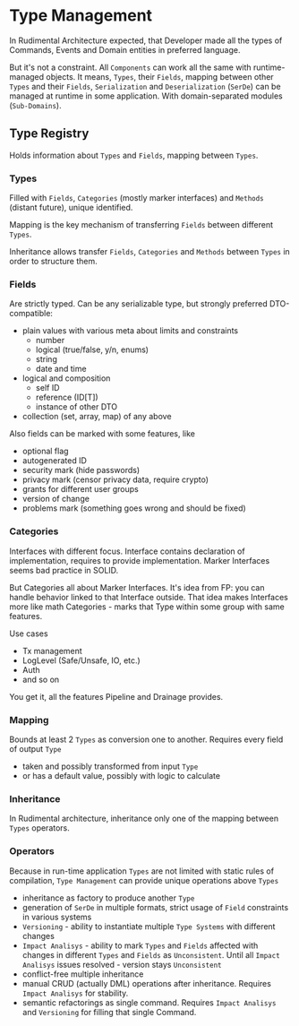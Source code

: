 # Type Management
In Rudimental Architecture expected, that Developer made all the types of Commands, Events and Domain entities in preferred language.

But it's not a constraint.
All `Components` can work all the same with runtime-managed objects.
It means, `Types`, their `Fields`, mapping between other `Types` and their `Fields`, `Serialization` and `Deserialization` (`SerDe`) can be managed at runtime in some application.
With domain-separated modules (`Sub-Domains`).

## Type Registry
Holds information about `Types` and `Fields`, mapping between `Types`.

### Types
Filled with `Fields`, `Categories` (mostly marker interfaces) and `Methods` (distant future), unique identified.

Mapping is the key mechanism of transferring `Fields` between different `Types`.

Inheritance allows transfer `Fields`, `Categories` and `Methods` between `Types` in order to structure them.

### Fields
Are strictly typed. Can be any serializable type, but strongly preferred DTO-compatible:
* plain values with various meta about limits and constraints
    * number
    * logical (true/false, y/n, enums)
    * string
    * date and time
* logical and composition
    * self ID
    * reference (ID[T])
    * instance of other DTO
* collection (set, array, map) of any above

Also fields can be marked with some features, like
* optional flag
* autogenerated ID
* security mark (hide passwords)
* privacy mark (censor privacy data, require crypto)
* grants for different user groups
* version of change
* problems mark (something goes wrong and should be fixed)

### Categories
Interfaces with different focus. Interface contains declaration of implementation, requires to provide implementation. Marker Interfaces seems bad practice in SOLID.

But Categories all about Marker Interfaces. It's idea from FP: you can handle behavior linked to that Interface outside. That idea makes Interfaces more like math Categories - marks that Type within some group with same features.

Use cases
* Tx management
* LogLevel (Safe/Unsafe, IO, etc.)
* Auth
* and so on

You get it, all the features Pipeline and Drainage provides.

### Mapping
Bounds at least 2 `Types` as conversion one to another.
Requires every field of output `Type`
* taken and possibly transformed from input `Type`
* or has a default value, possibly with logic to calculate

### Inheritance
In Rudimental architecture, inheritance only one of the mapping between `Types` operators.

### Operators
Because in run-time application `Types` are not limited with static rules of compilation, `Type Management` can provide unique operations above `Types`
* inheritance as factory to produce another `Type`
* generation of `SerDe` in multiple formats, strict usage of `Field` constraints in various systems
* `Versioning` - ability to instantiate multiple `Type Systems` with different changes
* `Impact Analisys` - ability to mark `Types` and `Fields` affected with changes in different `Types` and `Fields` as `Unconsistent`.
Until all `Impact Analisys` issues resolved - version stays `Unconsistent`
* conflict-free multiple inheritance
* manual CRUD (actually DML) operations after inheritance. Requires `Impact Analisys` for stability.
* semantic refactorings as single command. Requires `Impact Analisys` and `Versioning` for filling that single Command.
